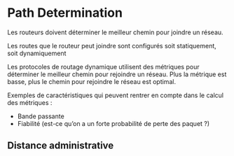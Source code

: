 # Path Determination

Les routeurs doivent déterminer le meilleur chemin pour joindre un réseau.

Les routes que le routeur peut joindre sont configurés soit statiquement, soit dynamiquement

Les protocoles de routage dynamique utilisent des métriques pour déterminer le meilleur chemin pour rejoindre un réseau. Plus la métrique est basse, plus le chemin pour rejoindre le réseau est optimal.

Exemples de caractéristiques qui peuvent rentrer en compte dans le calcul des métriques :

-   Bande passante
-   Fiabilité (est-ce qu’on a un forte probabilité de perte des paquet ?)

## Distance administrative
